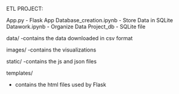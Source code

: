ETL PROJECT:

App.py - Flask App
Database_creation.ipynb - Store Data in SQLite
Datawork.ipynb - Organize Data
Project_db - SQLite file

data/
  -contains the data downloaded in csv format
 
images/
  -contains the visualizations
 
static/
  -contains the js and json files
  
 templates/
  - contains the html files used by Flask
